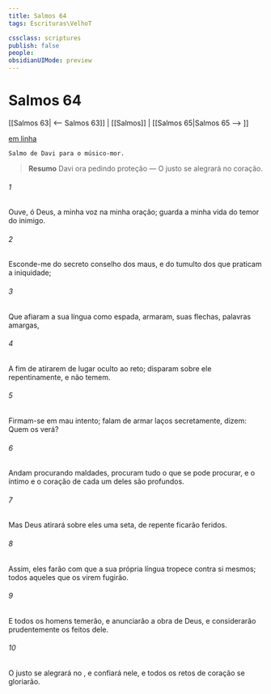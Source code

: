```yaml
---
title: Salmos 64
tags: Escrituras\VelhoT

cssclass: scriptures
publish: false
people:
obsidianUIMode: preview
---
```


# Salmos 64
[[Salmos 63| <-- Salmos 63]] | [[Salmos]] | [[Salmos 65|Salmos 65 --> ]]

[em linha](https://churchofjesuschrist.org/study/scriptures/ot/ps/64?lang=por)

```
Salmo de Davi para o músico-mor.
```

> __Resumo__
Davi ora pedindo proteção — O justo se alegrará no coração.

###### 1 
Ouve, ó Deus, a minha voz na minha oração; guarda a minha vida do temor do inimigo.

###### 2 
Esconde-me do secreto conselho dos maus, e do tumulto dos que praticam a iniquidade;

###### 3 
Que afiaram a sua língua como espada,  armaram,  suas flechas, palavras amargas,

###### 4 
A fim de atirarem de lugar oculto ao  reto; disparam sobre ele repentinamente, e não temem.

###### 5 
Firmam-se em mau intento; falam de armar laços secretamente,  dizem: Quem os verá?

###### 6 
Andam procurando maldades, procuram tudo o que se pode procurar, e o íntimo  e o coração de cada um deles são profundos.

###### 7 
Mas Deus atirará sobre eles uma seta,  de repente ficarão feridos.

###### 8 
Assim, eles farão com que a sua própria língua tropece contra si mesmos; todos aqueles que os virem fugirão.

###### 9 
E todos os homens temerão, e anunciarão a obra de Deus, e considerarão prudentemente os feitos dele.

###### 10 
O justo se alegrará no , e confiará nele, e todos os retos de coração se gloriarão.

